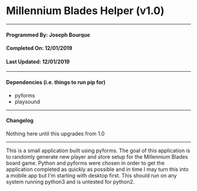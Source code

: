 # Millennium Blades Helper (v1.0)
---
#### **Programmed By:** Joseph Bourque
#### **Completed On:** 12/01/2019
#### **Last Updated:** 12/01/2019
---
#### Dependencies (i.e. things to run pip for)

- pyforms
- playsound

---
#### Changelog

Nothing here until this upgrades from 1.0

---
This is a small application built using pyforms. The goal of this application is to randomly generate new player and store setup for the Millennium Blades board game. Python and pyforms were chosen in order to get the application completed as quickly as possible and in time I may turn this into a mobile app but I'm starting with desktop first. This should run on any system running python3 and is untested for python2.
